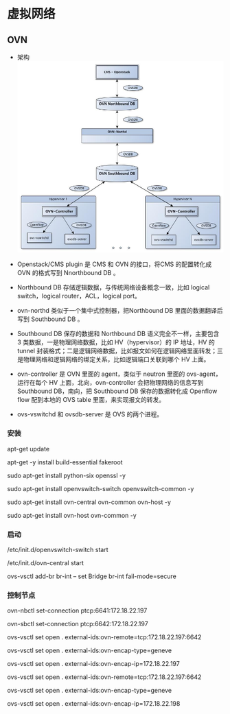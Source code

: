 # 虚拟网络



## OVN

* 架构![](/assets/ovn-architecture.png)
* Openstack/CMS plugin 是 CMS 和 OVN 的接口，将CMS 的配置转化成 OVN 的格式写到 Nnorthbound DB 。

* Northbound DB 存储逻辑数据，与传统网络设备概念一致，比如 logical switch，logical router，ACL，logical port。
* ovn-northd 类似于一个集中式控制器，把Northbound DB 里面的数据翻译后写到 Southbound DB 。
* Southbound DB 保存的数据和 Northbound DB 语义完全不一样，主要包含 3 类数据，一是物理网络数据，比如 HV（hypervisor）的 IP 地址，HV 的 tunnel 封装格式；二是逻辑网络数据，比如报文如何在逻辑网络里面转发；三是物理网络和逻辑网络的绑定关系，比如逻辑端口关联到哪个 HV 上面。
* ovn-controller 是 OVN 里面的 agent，类似于 neutron 里面的 ovs-agent，运行在每个 HV 上面，北向，ovn-controller 会把物理网络的信息写到 Southbound DB，南向，把 Southbound DB 保存的数据转化成 Openflow flow 配到本地的 OVS table 里面，来实现报文的转发。 
* ovs-vswitchd 和 ovsdb-server 是 OVS 的两个进程。

### 安装

apt-get update

apt-get -y install build-essential fakeroot

sudo apt-get install python-six openssl -y

sudo apt-get install openvswitch-switch openvswitch-common -y



sudo apt-get install ovn-central ovn-common ovn-host -y

sudo apt-get install ovn-host ovn-common -y



### 启动

/etc/init.d/openvswitch-switch start

/etc/init.d/ovn-central start

ovs-vsctl add-br br-int – set Bridge br-int fail-mode=secure



### 控制节点

ovn-nbctl set-connection ptcp:6641:172.18.22.197

ovn-sbctl set-connection ptcp:6642:172.18.22.197



ovs-vsctl set open . external-ids:ovn-remote=tcp:172.18.22.197:6642

ovs-vsctl set open . external-ids:ovn-encap-type=geneve

ovs-vsctl set open . external-ids:ovn-encap-ip=172.18.22.197



ovs-vsctl set open . external-ids:ovn-remote=tcp:172.18.22.197:6642

ovs-vsctl set open . external-ids:ovn-encap-type=geneve

ovs-vsctl set open . external-ids:ovn-encap-ip=172.18.22.198







